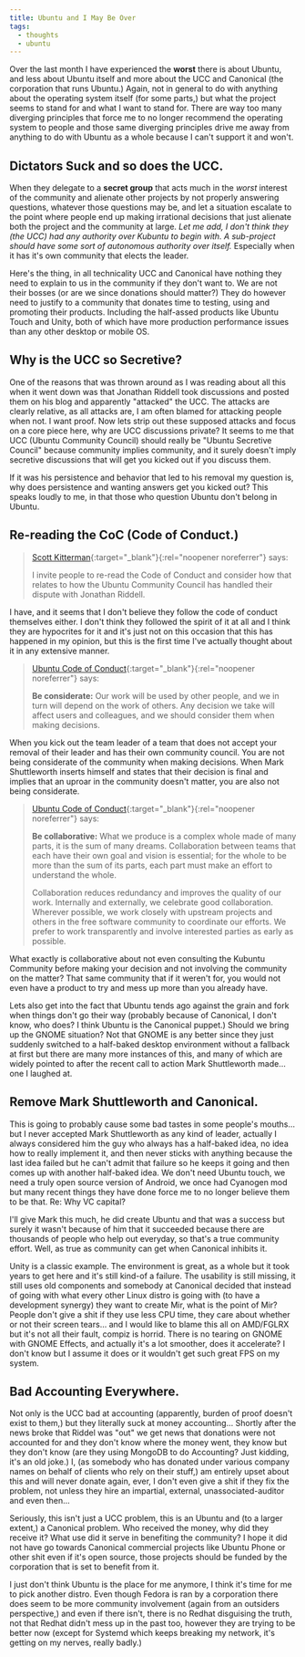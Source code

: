 ```yaml
---
title: Ubuntu and I May Be Over
tags:
  - thoughts
  - ubuntu
---
```


Over the last month I have experienced the **worst** there is about Ubuntu, and less about Ubuntu itself and more about the UCC and Canonical (the corporation that runs Ubuntu.) Again, not in general to do with anything about the operating system itself (for some parts,) but what the project seems to stand for and what I want to stand for. There are way too many diverging principles that force me to no longer recommend the operating system to people and those same diverging principles drive me away from anything to do with Ubuntu as a whole because I can't support it and won't.

## Dictators Suck and so does the UCC.

When they delegate to a **secret group** that acts much in the _worst_ interest of the community and alienate other projects by not properly answering questions, whatever those questions may be, and let a situation escalate to the point where people end up making irrational decisions that just alienate both the project and the community at large. _Let me add, I don't think they (the UCC) had any authority over Kubuntu to begin with. A sub-project should have some sort of autonomous authority over itself._ Especially when it has it's own community that elects the leader.

Here's the thing, in all technicality UCC and Canonical have nothing they need to explain to us in the community if they don't want to. We are not their bosses (or are we since donations should matter?) They do however need to justify to a community that donates time to testing, using and promoting their products. Including the half-assed products like Ubuntu Touch and Unity, both of which have more production performance issues than any other desktop or mobile OS.

## Why is the UCC so Secretive?

One of the reasons that was thrown around as I was reading about all this when it went down was that Jonathan Riddell took discussions and posted them on his blog and apparently "attacked" the UCC. The attacks are clearly relative, as all attacks are, I am often blamed for attacking people when not. I want proof. Now lets strip out these supposed attacks and focus on a core piece here, why are UCC discussions private? It seems to me that UCC (Ubuntu Community Council) should really be "Ubuntu Secretive Council" because community implies community, and it surely doesn't imply secretive discussions that will get you kicked out if you discuss them.

If it was his persistence and behavior that led to his removal my question is, why does persistence and wanting answers get you kicked out? This speaks loudly to me, in that those who question Ubuntu don't belong in Ubuntu.

## Re-reading the CoC (Code of Conduct.)

> [Scott Kitterman][1]{:target="_blank"}{:rel="noopener noreferrer"} says:
>
> I invite people to re-read the Code of Conduct and consider how that relates to how the Ubuntu Community Council has handled their dispute with Jonathan Riddell.

I have, and it seems that I don't believe they follow the code of conduct themselves either. I don't think they followed the spirit of it at all and I think they are hypocrites for it and it's just not on this occasion that this has happened in my opinion, but this is the first time I've actually thought about it in any extensive manner.

> [Ubuntu Code of Conduct][2]{:target="_blank"}{:rel="noopener noreferrer"} says:
>
> **Be considerate:** Our work will be used by other people, and we in turn will depend on the work of others. Any decision we take will affect users and colleagues, and we should consider them when making decisions.

When you kick out the team leader of a team that does not accept your removal of their leader and has their own community council. You are not being considerate of the community when making decisions. When Mark Shuttleworth inserts himself and states that their decision is final and implies that an uproar in the community doesn't matter, you are also not being considerate.

> [Ubuntu Code of Conduct][2]{:target="_blank"}{:rel="noopener noreferrer"} says:
>
> **Be collaborative:** What we produce is a complex whole made of many parts, it is the sum of many dreams. Collaboration between teams that each have their own goal and vision is essential; for the whole to be more than the sum of its parts, each part must make an effort to understand the whole.
>
> Collaboration reduces redundancy and improves the quality of our work. Internally and externally, we celebrate good collaboration. Wherever possible, we work closely with upstream projects and others in the free software community to coordinate our efforts. We prefer to work transparently and involve interested parties as early as possible.

What exactly is collaborative about not even consulting the Kubuntu Community before making your decision and not involving the community on the matter? That same community that if it weren't for, you would not even have a product to try and mess up more than you already have.

Lets also get into the fact that Ubuntu tends ago against the grain and fork when things don't go their way (probably because of Canonical, I don't know, who does? I think Ubuntu is the Canonical puppet.) Should we bring up the GNOME situation? Not that GNOME is any better since they just suddenly switched to a half-baked desktop environment without a fallback at first but there are many more instances of this, and many of which are widely pointed to after the recent call to action Mark Shuttleworth made... one I laughed at.

## Remove Mark Shuttleworth and Canonical.

This is going to probably cause some bad tastes in some people's mouths... but I never accepted Mark Shuttleworth as any kind of leader, actually I always considered him the guy who always has a half-baked idea, no idea how to really implement it, and then never sticks with anything because the last idea failed but he can't admit that failure so he keeps it going and then comes up with another half-baked idea. We don't need Ubuntu touch, we need a truly open source version of Android, we once had Cyanogen mod but many recent things they have done force me to no longer believe them to be that. Re: Why VC capital?

I'll give Mark this much, he did create Ubuntu and that was a success but surely it wasn't because of him that it succeeded because there are thousands of people who help out everyday, so that's a true community effort. Well, as true as community can get when Canonical inhibits it.

Unity is a classic example. The environment is great, as a whole but it took years to get here and it's still kind-of a failure. The usability is still missing, it still uses old components and somebody at Canonical decided that instead of going with what every other Linux distro is going with (to have a development synergy) they want to create Mir, what is the point of Mir? People don't give a shit if they use less CPU time, they care about whether or not their screen tears... and I would like to blame this all on AMD/FGLRX but it's not all their fault, compiz is horrid. There is no tearing on GNOME with GNOME Effects, and actually it's a lot smoother, does it accelerate? I don't know but I assume it does or it wouldn't get such great FPS on my system.

## Bad Accounting Everywhere.

Not only is the UCC bad at accounting (apparently, burden of proof doesn't exist to them,) but they literally suck at money accounting... Shortly after the news broke that Riddel was "out" we get news that donations were not accounted for and they don't know where the money went, they know but they don't know (are they using MongoDB to do Accounting? Just kidding, it's an old joke.) I, (as somebody who has donated under various company names on behalf of clients who rely on their stuff,) am entirely upset about this and will never donate again, ever, I don't even give a shit if they fix the problem, not unless they hire an impartial, external, unassociated-auditor and even then...

Seriously, this isn't just a UCC problem, this is an Ubuntu and (to a larger extent,) a Canonical problem. Who received the money, why did they receive it? What use did it serve in benefiting the community? I hope it did not have go towards Canonical commercial projects like Ubuntu Phone or other shit even if it's open source, those projects should be funded by the corporation that is set to benefit from it.

I just don't think Ubuntu is the place for me anymore, I think it's time for me to pick another distro. Even though Fedora is ran by a corporation there does seem to be more community involvement (again from an outsiders perspective,) and even if there isn't, there is no Redhat disguising the truth, not that Redhat didn't mess up in the past too, however they are trying to be better now (except for Systemd which keeps breaking my network, it's getting on my nerves, really badly.)

[1]: https://skitterman.wordpress.com/2015/05/26/i-think-i-may-be-done
[2]: http://www.ubuntu.com/about/about-ubuntu/conduct
